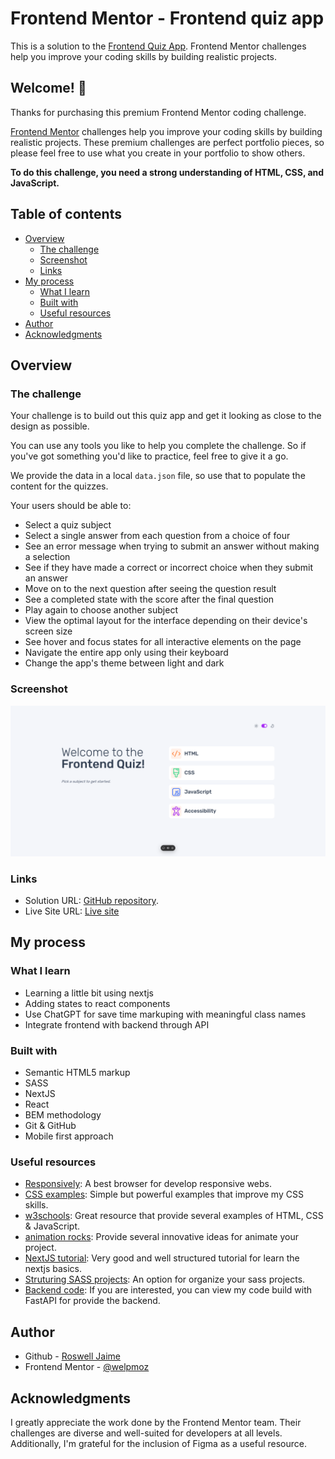 # Frontend Mentor - Frontend quiz app

This is a solution to the [Frontend Quiz App](https://www.frontendmentor.io/challenges/frontend-quiz-app-BE7xkzXQnU). Frontend Mentor challenges help you improve your coding skills by building realistic projects. 

## Welcome! 👋

Thanks for purchasing this premium Frontend Mentor coding challenge.

[Frontend Mentor](https://www.frontendmentor.io) challenges help you improve your coding skills by building realistic projects. These premium challenges are perfect portfolio pieces, so please feel free to use what you create in your portfolio to show others.

**To do this challenge, you need a strong understanding of HTML, CSS, and JavaScript.**

## Table of contents

- [Overview](#overview)
  - [The challenge](#the-challenge)
  - [Screenshot](#screenshot)
  - [Links](#links)
- [My process](#my-process)
  - [What I learn](#what-i-learn)
  - [Built with](#built-with)
  - [Useful resources](#useful-resources)
- [Author](#author)
- [Acknowledgments](#acknowledgments)

## Overview

### The challenge

Your challenge is to build out this quiz app and get it looking as close to the design as possible.

You can use any tools you like to help you complete the challenge. So if you've got something you'd like to practice, feel free to give it a go.

We provide the data in a local `data.json` file, so use that to populate the content for the quizzes.

Your users should be able to:

- Select a quiz subject
- Select a single answer from each question from a choice of four
- See an error message when trying to submit an answer without making a selection
- See if they have made a correct or incorrect choice when they submit an answer
- Move on to the next question after seeing the question result
- See a completed state with the score after the final question
- Play again to choose another subject
- View the optimal layout for the interface depending on their device's screen size
- See hover and focus states for all interactive elements on the page
- Navigate the entire app only using their keyboard
- Change the app's theme between light and dark

### Screenshot

![](./solution.png)

### Links

- Solution URL: [GitHub repository](https://github.com/welpmoz/frontend-quiz-app).
- Live Site URL: [Live site](https://frontend-quiz-app-steel.vercel.app/)

## My process

### What I learn

- Learning a little bit using nextjs
- Adding states to react components
- Use ChatGPT for save time markuping with meaningful class names
- Integrate frontend with backend through API

### Built with

- Semantic HTML5 markup
- SASS
- NextJS
- React
- BEM methodology
- Git & GitHub
- Mobile first approach

### Useful resources

- [Responsively](https://responsively.app/): A best browser for develop responsive webs.
- [CSS examples](https://github.com/lsvekis/HTML-CSS-Exercises-Book): Simple but powerful examples that improve my CSS skills.
- [w3schools](https://www.w3schools.com): Great resource that provide several examples of HTML, CSS & JavaScript.
- [animation rocks](https://cssanimation.rocks/): Provide several innovative ideas for animate your project.
- [NextJS tutorial](https://nextjs.org/learn/dashboard-app): Very good and well structured tutorial for learn the nextjs basics.
- [Struturing SASS projects](https://www.youtube.com/watch?v=LVXUTvJnFYQ): An option for organize your sass projects.
- [Backend code](https://github.com/welpmoz/quizz-api): If you are interested, you can view my code build with FastAPI for provide the backend.

## Author

- Github - [Roswell Jaime](https://github.com/welpmoz)
- Frontend Mentor - [@welpmoz](https://www.frontendmentor.io/profile/welpmoz)

## Acknowledgments

I greatly appreciate the work done by the Frontend Mentor team. Their challenges are diverse and well-suited for developers at all levels. Additionally, I'm grateful for the inclusion of Figma as a useful resource.